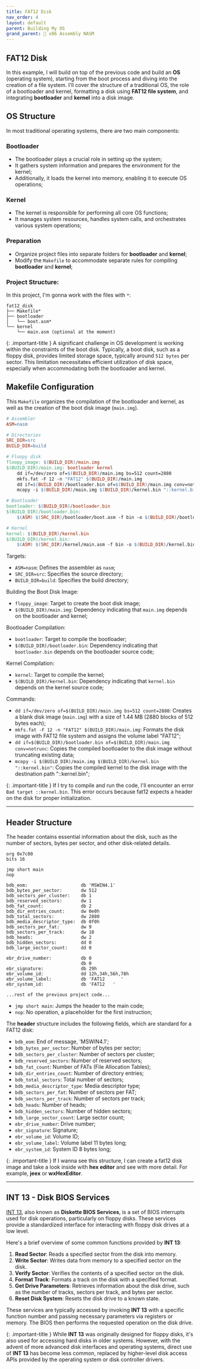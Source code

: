 ```yaml
---
title: FAT12 Disk
nav_order: 4
layout: default
parent: Building My OS
grand_parent: 🔲 x86 Assembly NASM
---
```


## **FAT12 Disk**

In this example, I will build on top of the previous code and build an **OS** (operating system), starting from the boot process and diving into the creation of a file system. I'll cover the structure of a traditional OS, the role of a bootloader and kernel, formatting a disk using **FAT12 file system**, and integrating **bootloader** and **kernel** into a disk image.

## OS Structure

In most traditional operating systems, there are two main components:

### Bootloader
- The bootloader plays a crucial role in setting up the system;
- It gathers system information and prepares the environment for the kernel;
- Additionally, it loads the kernel into memory, enabling it to execute OS operations;

### Kernel
- The kernel is responsible for performing all core OS functions;
- It manages system resources, handles system calls, and orchestrates various system operations;

### Preparation
- Organize project files into separate folders for **bootloader** and **kernel**;
- Modify the `Makefile` to accommodate separate rules for compiling **bootloader** and **kernel**;

### Project Structure:

In this project, I'm gonna work with the files with `*`:

```
fat12_disk
├── Makefile* 
├── bootloader
│   └── boot.asm*
└── kernel
    └── main.asm (optional at the moment)
```

{: .important-title }
A significant challenge in OS development is working within the constraints of the boot disk. Typically, a boot disk, such as a floppy disk, provides limited storage space, typically around `512 bytes` per sector. This limitation necessitates efficient utilization of disk space, especially when accommodating both the bootloader and kernel.

## Makefile Configuration

This `Makefile` organizes the compilation of the bootloader and kernel, as well as the creation of the boot disk image (`main.img`).

```makefile
# Assembler
ASM=nasm

# Directories
SRC_DIR=src
BUILD_DIR=build

# Floopy disk
floopy_image: $(BUILD_DIR)/main.img
$(BUILD_DIR)/main.img: bootloader kernel
	dd if=/dev/zero of=$(BUILD_DIR)/main.img bs=512 count=2880
	mkfs.fat -F 12 -n "FAT12" $(BUILD_DIR)/main.img
	dd if=$(BUILD_DIR)/bootloader.bin of=$(BUILD_DIR)/main.img conv=notrunc
	mcopy -i $(BUILD_DIR)/main.img $(BUILD_DIR)/kernel.bin "::kernel.bin"

# Bootloader
bootloader: $(BUILD_DIR)/bootloader.bin
$(BUILD_DIR)/bootloader.bin:
	$(ASM) $(SRC_DIR)/bootloader/boot.asm -f bin -o $(BUILD_DIR)/bootloader.bin

# Kernel
kernel: $(BUILD_DIR)/kernel.bin
$(BUILD_DIR)/kernel.bin:
	$(ASM) $(SRC_DIR)/kernel/main.asm -f bin -o $(BUILD_DIR)/kernel.bin
```

Targets:
- `ASM=nasm`: Defines the assembler as `nasm`;
- `SRC_DIR=src`: Specifies the source directory;
- `BUILD_DIR=build`: Specifies the build directory;

Building the Boot Disk Image:
- `floppy_image`: Target to create the boot disk image;
- `$(BUILD_DIR)/main.img`: Dependency indicating that `main.img` depends on the bootloader and kernel;

Bootloader Compilation:
- `bootloader`: Target to compile the bootloader;
- `$(BUILD_DIR)/bootloader.bin`: Dependency indicating that `bootloader.bin` depends on the bootloader source code;

Kernel Compilation:
- `kernel`: Target to compile the kernel;
- `$(BUILD_DIR)/kernel.bin`: Dependency indicating that `kernel.bin` depends on the kernel source code;

Commands:
- `dd if=/dev/zero of=$(BUILD_DIR)/main.img bs=512 count=2880`: Creates a blank disk image (`main.img`) with a size of 1.44 MB (2880 blocks of 512 bytes each);
- `mkfs.fat -F 12 -n "FAT12" $(BUILD_DIR)/main.img`: Formats the disk image with FAT12 file system and assigns the volume label "FAT12";
- `dd if=$(BUILD_DIR)/bootloader.bin of=$(BUILD_DIR)/main.img conv=notrunc`: Copies the compiled bootloader to the disk image without truncating existing data;
- `mcopy -i $(BUILD_DIR)/main.img $(BUILD_DIR)/kernel.bin "::kernel.bin"`: Copies the compiled kernel to the disk image with the destination path "::kernel.bin";

{: .important-title }
If I try to compile and run the code, I'll encounter an error `Bad target ::kernel.bin`. This error occurs because fat12 expects a header on the disk for proper initialization.

----

## **Header Structure**

The header contains essential information about the disk, such as the number of sectors, bytes per sector, and other disk-related details.

```
org 0x7c00
bits 16

jmp short main
nop

bdb_eom:                    db 'MSWIN4.1'
bdb_bytes_per_sector:       dw 512
bdb_sectors_per_cluster:    db 1
bdb_reserved_sectors:       dw 1
bdb_fat_count:              db 2
bdb_dir_entries_count:      dw 0e0h
bdb_total_sectors:          dw 2880
bdb_media_descriptor_type:  db 0f0h
bdb_sectors_per_fat:        dw 9
bdb_sectors_per_track:      dw 18
bdb_heads:                  dw 2
bdb_hidden_sectors:         dd 0
bdb_large_sector_count:     dd 0

ebr_drive_number:           db 0
                            db 0
ebr_signature:              db 29h
ebr_volume_id:              dd 12h,34h,56h,78h
ebr_volume_label:           db 'FAT12      '
ebr_system_id:              db 'FAT12   '

...rest of the previous project code...
```

- `jmp short main`: Jumps the header to the main code;
- `nop`: No operation, a placeholder for the first instruction;

The **header** structure includes the following fields, which are standard for a FAT12 disk:
- `bdb_eom`: End of message, 'MSWIN4.1';
- `bdb_bytes_per_sector`: Number of bytes per sector;
- `bdb_sectors_per_cluster`: Number of sectors per cluster;
- `bdb_reserved_sectors`: Number of reserved sectors;
- `bdb_fat_count`: Number of FATs (File Allocation Tables);
- `bdb_dir_entries_count`: Number of directory entries;
- `bdb_total_sectors`: Total number of sectors;
- `bdb_media_descriptor_type`: Media descriptor type;
- `bdb_sectors_per_fat`: Number of sectors per FAT;
- `bdb_sectors_per_track`: Number of sectors per track;
- `bdb_heads`: Number of heads;
- `bdb_hidden_sectors`: Number of hidden sectors;
- `bdb_large_sector_count`: Large sector count;
- `ebr_drive_number`: Drive number;
- `ebr_signature`: Signature;
- `ebr_volume_id`: Volume ID;
- `ebr_volume_label`: Volume label 11 bytes long;
- `ebr_system_id`: System ID 8 bytes long;

{: .important-title }
If I wanna see this structure, I can create a fat12 disk image and take a look inside with **hex editor** and see with more detail. For example, **jeex** or **wxHexEditor**.

----

## **INT 13 - Disk BIOS Services**

[INT 13](https://stanislavs.org/helppc/int_13.html), also known as **Diskette BIOS Services**, is a set of BIOS interrupts used for disk operations, particularly on floppy disks. These services provide a standardized interface for interacting with floppy disk drives at a low level.

Here's a brief overview of some common functions provided by **INT 13**:

1. **Read Sector**: Reads a specified sector from the disk into memory.
2. **Write Sector**: Writes data from memory to a specified sector on the disk.
3. **Verify Sector**: Verifies the contents of a specified sector on the disk.
4. **Format Track**: Formats a track on the disk with a specified format.
5. **Get Drive Parameters**: Retrieves information about the disk drive, such as the number of tracks, sectors per track, and bytes per sector.
6. **Reset Disk System**: Resets the disk drive to a known state.

These services are typically accessed by invoking **INT 13** with a specific function number and passing necessary parameters via registers or memory. The BIOS then performs the requested operation on the disk drive.

{: .important-title }
While **INT 13** was originally designed for floppy disks, it's also used for accessing hard disks in older systems. However, with the advent of more advanced disk interfaces and operating systems, direct use of **INT 13** has become less common, replaced by higher-level disk access APIs provided by the operating system or disk controller drivers.